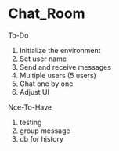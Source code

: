 # Chat_Room

To-Do
  1. Initialize the environment
  2. Set user name
  3. Send and receive messages
  4. Multiple users (5 users)
  5. Chat one by one
  6. Adjust UI

Nce-To-Have
  1. testing
  2. group message
  3. db for history

